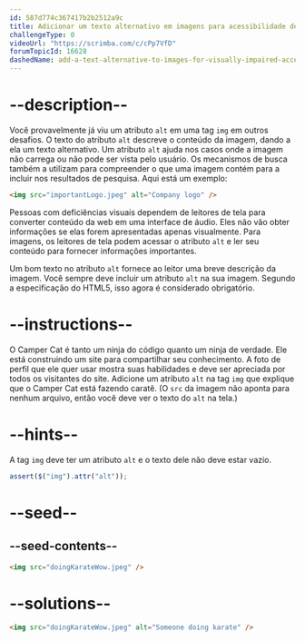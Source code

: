 ```yaml
---
id: 587d774c367417b2b2512a9c
title: Adicionar um texto alternativo em imagens para acessibilidade de deficientes visuais
challengeType: 0
videoUrl: "https://scrimba.com/c/cPp7VfD"
forumTopicId: 16628
dashedName: add-a-text-alternative-to-images-for-visually-impaired-accessibility
---
```


# --description--

Você provavelmente já viu um atributo `alt` em uma tag `img` em outros desafios. O texto do atributo `alt` descreve o conteúdo da imagem, dando a ela um texto alternativo. Um atributo `alt` ajuda nos casos onde a imagem não carrega ou não pode ser vista pelo usuário. Os mecanismos de busca também a utilizam para compreender o que uma imagem contém para a incluir nos resultados de pesquisa. Aqui está um exemplo:

```html
<img src="importantLogo.jpeg" alt="Company logo" />
```

Pessoas com deficiências visuais dependem de leitores de tela para converter conteúdo da web em uma interface de áudio. Eles não vão obter informações se elas forem apresentadas apenas visualmente. Para imagens, os leitores de tela podem acessar o atributo `alt` e ler seu conteúdo para fornecer informações importantes.

Um bom texto no atributo `alt` fornece ao leitor uma breve descrição da imagem. Você sempre deve incluir um atributo `alt` na sua imagem. Segundo a especificação do HTML5, isso agora é considerado obrigatório.

# --instructions--

O Camper Cat é tanto um ninja do código quanto um ninja de verdade. Ele está construindo um site para compartilhar seu conhecimento. A foto de perfil que ele quer usar mostra suas habilidades e deve ser apreciada por todos os visitantes do site. Adicione um atributo `alt` na tag `img` que explique que o Camper Cat está fazendo caratê. (O `src` da imagem não aponta para nenhum arquivo, então você deve ver o texto do `alt` na tela.)

# --hints--

A tag `img` deve ter um atributo `alt` e o texto dele não deve estar vazio.

```js
assert($("img").attr("alt"));
```

# --seed--

## --seed-contents--

```html
<img src="doingKarateWow.jpeg" />
```

# --solutions--

```html
<img src="doingKarateWow.jpeg" alt="Someone doing karate" />
```
